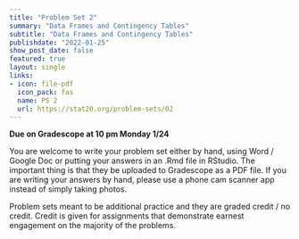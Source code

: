 ```yaml
---
title: "Problem Set 2"
summary: "Data Frames and Contingency Tables"
subtitle: "Data Frames and Contingency Tables"
publishdate: "2022-01-25"
show_post_date: false
featured: true
layout: single
links:
- icon: file-pdf
  icon_pack: fas
  name: PS 2
  url: https://stat20.org/problem-sets/02
---
```


**Due on Gradescope at 10 pm Monday 1/24**

You are welcome to write your problem set either by hand, using Word / Google Doc or putting your answers in an .Rmd file in RStudio. The important thing is that they be uploaded to Gradescope as a PDF file. If you are writing your answers by hand, please use a phone cam scanner app instead of simply taking photos.

Problem sets meant to be additional practice and they are graded credit / no credit. Credit is given for assignments that demonstrate earnest engagement on the majority of the problems.